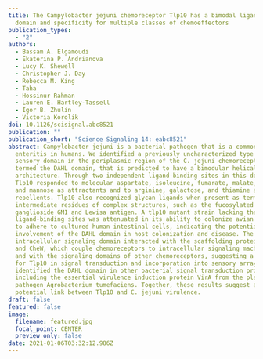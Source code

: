 ```yaml
---
title: The Campylobacter jejuni chemoreceptor Tlp10 has a bimodal ligand-binding
  domain and specificity for multiple classes of chemoeffectors
publication_types:
  - "2"
authors:
  - Bassam A. Elgamoudi
  - Ekaterina P. Andrianova
  - Lucy K. Shewell
  - Christopher J. Day
  - Rebecca M. King
  - Taha
  - Hossinur Rahman
  - Lauren E. Hartley-Tassell
  - Igor B. Zhulin
  - Victoria Korolik
doi: 10.1126/scisignal.abc8521
publication: ""
publication_short: "Science Signaling 14: eabc8521"
abstract: Campylobacter jejuni is a bacterial pathogen that is a common cause of
  enteritis in humans. We identified a previously uncharacterized type of
  sensory domain in the periplasmic region of the C. jejuni chemoreceptor Tlp10,
  termed the DAHL domain, that is predicted to have a bimodular helical
  architecture. Through two independent ligand-binding sites in this domain,
  Tlp10 responded to molecular aspartate, isoleucine, fumarate, malate, fucose,
  and mannose as attractants and to arginine, galactose, and thiamine as
  repellents. Tlp10 also recognized glycan ligands when present as terminal and
  intermediate residues of complex structures, such as the fucosylated human
  ganglioside GM1 and Lewisa antigen. A tlp10 mutant strain lacking the
  ligand-binding sites was attenuated in its ability to colonize avian caeca and
  to adhere to cultured human intestinal cells, indicating the potential
  involvement of the DAHL domain in host colonization and disease. The Tlp10
  intracellular signaling domain interacted with the scaffolding proteins CheV
  and CheW, which couple chemoreceptors to intracellular signaling machinery,
  and with the signaling domains of other chemoreceptors, suggesting a key role
  for Tlp10 in signal transduction and incorporation into sensory arrays. We
  identified the DAHL domain in other bacterial signal transduction proteins,
  including the essential virulence induction protein VirA from the plant
  pathogen Agrobacterium tumefaciens. Together, these results suggest a
  potential link between Tlp10 and C. jejuni virulence.
draft: false
featured: false
image:
  filename: featured.jpg
  focal_point: CENTER
  preview_only: false
date: 2021-01-06T03:32:12.986Z
---
```

